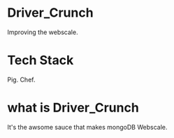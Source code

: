# Driver_Crunch

Improving the webscale.

# Tech Stack

Pig.
Chef.

# what is Driver_Crunch

It's the awsome sauce that makes mongoDB Webscale.
